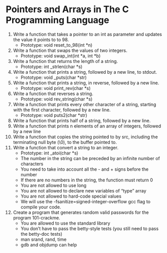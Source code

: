 # Pointers and Arrays in The C Programming Language

1. Write a function that takes a pointer to an int as parameter and updates the value it points to to 98.
	- Prototype: void reset_to_98(int *n)
2. Write a function that swaps the values of two integers.
	- Prototype: void swap_int(int *a, int *b)
3. Write a function that returns the length of a string.
	- Prototype: int _strlen(char *s)
4. Write a function that prints a string, followed by a new line, to stdout.
	- Prototype: void _puts(char *str)
5. Write a function that prints a string, in reverse, followed by a new line.
	- Prototype: void print_rev(char *s)
6. Write a function that reverses a string.
	- Prototype: void rev_string(char *s)
7. Write a function that prints every other character of a string, starting with the first character, followed by a new line.
	- Prototype: void puts2(char *str)
8. Write a function that prints half of a string, followed by a new line.
9. Write a function that prints n elements of an array of integers, followed by a new line
10. Write a function that copies the string pointed to by src, including the terminating null byte (\0), to the buffer pointed to.
11. Write a function that convert a string to an integer.
	- Prototype: int _atoi(char *s)
	- The number in the string can be preceded by an infinite number of characters
	- You need to take into account all the - and + signs before the number
	- If there are no numbers in the string, the function must return 0
	- You are not allowed to use long
	- You are not allowed to declare new variables of “type” array
	- You are not allowed to hard-code special values
	- We will use the -fsanitize=signed-integer-overflow gcc flag to compile your code.
12. Create a program that generates random valid passwords for the program 101-crackme.
	- You are allowed to use the standard library
	- You don’t have to pass the betty-style tests (you still need to pass the betty-doc tests)
	- man srand, rand, time
	- gdb and objdump can help
